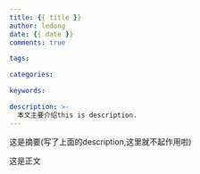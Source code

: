 ```yaml
---
title: {{ title }}
author: ledong
date: {{ date }}
comments: true

tags:

categories:

keywords: 

description: >-
  本文主要介绍this is description.
---
```


这是摘要(写了上面的description,这里就不起作用啦)

<!-- more -->

这是正文



